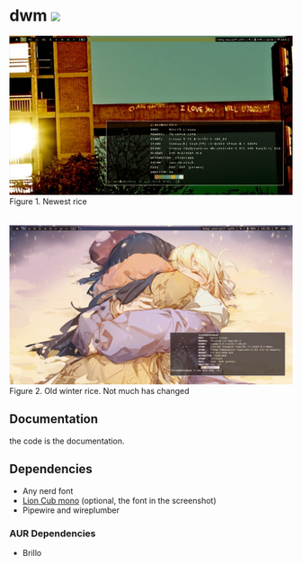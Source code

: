 # dwm ![](https://img.shields.io/badge/autism-included-brightgreen)

![](pictures/2025-08-02.png)
Figure 1. Newest rice
<br><br>  
![](pictures/winter_rice.png)
Figure 2. Old winter rice. Not much has changed

## Documentation
the code is the documentation.

## Dependencies
* Any nerd font
* [Lion Cub mono](https://github.com/SimonCantCode/LionCub_mono) (optional, the font in the screenshot)
* Pipewire and wireplumber
### AUR Dependencies
* Brillo
